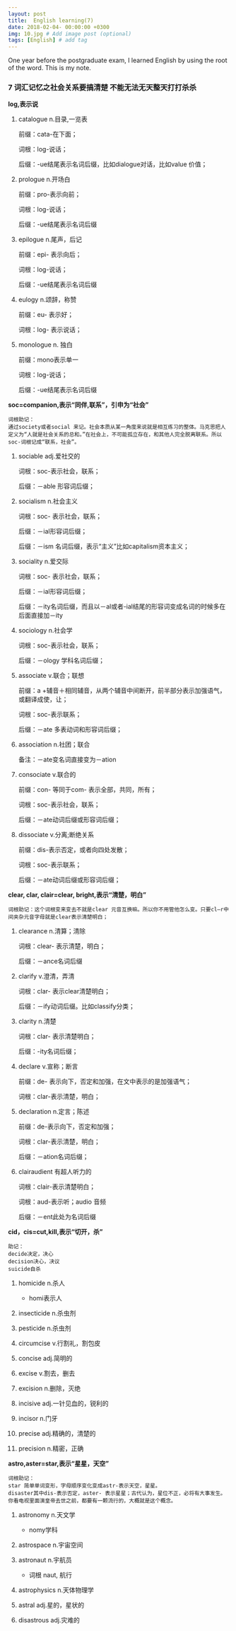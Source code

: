 ```yaml
---
layout: post
title:  English learning(7)
date: 2018-02-04- 00:00:00 +0300
img: 10.jpg # Add image post (optional)
tags: [English] # add tag
---
```


One year before the postgraduate exam, I learned English by using the root of the word. This is my note.


###	7 词汇记忆之社会关系要搞清楚 不能无法无天整天打打杀杀

**log,表示说**

1. catalogue n.目录,一览表

	前缀：cata-在下面；

	词根：log-说话；

	后缀：-ue结尾表示名词后缀，比如dialogue对话，比如value 价值；

2. prologue n.开场白

	前缀：pro-表示向前；

	词根：log-说话；

	后缀：-ue结尾表示名词后缀

3. epilogue n.尾声，后记

	前缀：epi- 表示向后；

	词根：log-说话；

	后缀：-ue结尾表示名词后缀

4. eulogy n.颂辞，称赞

	前缀：eu- 表示好；

	词根：log- 表示说话；

5. monologue n. 独白

	前缀：mono表示单一

	词根：log-说话；

	后缀：-ue结尾表示名词后缀

**soc=companion,表示“同伴,联系”，引申为“社会”**

	词根助记：
    通过society或者social 来记。社会本质从某一角度来说就是相互练习的整体。马克思把人定义为“人就是社会关系的总和。”在社会上，不可能孤立存在，和其他人完全脱离联系。所以soc-词根记成“联系，社会”。

1. sociable adj.爱社交的

	词根：soc-表示社会，联系；

	后缀：－able 形容词后缀；

2. socialism n.社会主义

	词根：soc- 表示社会，联系；

	后缀：－ial形容词后缀；

	后缀：－ism 名词后缀，表示“主义”比如capitalism资本主义；

3. sociality n.爱交际

	词根：soc- 表示社会，联系；

	后缀：－ial形容词后缀；

	后缀：－ity名词后缀，而且以－al或者-ial结尾的形容词变成名词的时候多在后面直接加－ity

4. sociology n.社会学

	词根：soc-表示社会，联系；

	后缀：－ology 学科名词后缀；

5. associate v.联合；联想

	前缀：a +辅音＋相同辅音，从两个辅音中间断开，前半部分表示加强语气，或翻译成使，让；

	词根：soc-表示联系；

	后缀：－ate 多表动词和形容词后缀；

6. association n.社团；联合

	备注：－ate变名词直接变为－ation

7. consociate v.联合的

	前缀：con- 等同于com- 表示全部，共同，所有；

	词根：soc-表示社会，联系；

 	后缀：－ate动词后缀或形容词后缀；

8. dissociate v.分离;断绝关系

	前缀：dis-表示否定，或者向四处发散；

	词根：soc-表示联系；

	后缀：－ate动词后缀或形容词后缀；

**clear, clar, clair=clear, bright,表示“清楚，明白”**

	词根助记：这个词根变来变去不就是clear 元音互换嘛。所以你不用管他怎么变。只要cl—r中间夹杂元音字母就是clear表示清楚明白；

1. clearance n.清算；清除

	词根：clear- 表示清楚，明白；

	后缀：－ance名词后缀

2. clarify v.澄清，弄清

	词根：clar- 表示clear清楚明白；

	后缀：－ify动词后缀。比如classify分类；

3. clarity n.清楚

	词根：clar- 表示清楚明白；

	后缀：-ity名词后缀；

4. declare v.宣称；断言

	前缀：de- 表示向下，否定和加强，在文中表示的是加强语气；

	词根：clar-表示清楚，明白；

5. declaration n.定言；陈述

	前缀：de-表示向下，否定和加强；

	词根：clar-表示清楚，明白；

	后缀：－ation名词后缀；

6. clairaudient 有超人听力的

	词根：clair-表示清楚明白；

	词根：aud-表示听；audio 音频

	后缀：－ent此处为名词后缀

**cid，cis=cut,kill,表示“切开，杀”**

    助记：
    decide决定，决心
    decision决心，决议
    suicide自杀

1. homicide n.杀人

	- homi表示人

2. insecticide n.杀虫剂

3. pesticide n.杀虫剂

4. circumcise v.行割礼，割包皮

5. concise adj.简明的

6. excise v.割去，删去

7. excision n.删除，灭绝

8. incisive adj.一针见血的，锐利的

9. incisor n.门牙

10. precise adj.精确的，清楚的

11. precision n.精密，正确

**astro,aster=star,表示“星星，天空”**

	词根助记：
    star 简单单词变形，字母顺序变化变成astr-表示天空，星星。
    disaster其中dis-表示否定，aster- 表示星星；古代认为，星位不正，必将有大事发生。你看电视里面演皇帝去世之前，都要有一颗流行的，大概就是这个概念。


1. astronomy n.天文学

	- nomy学科

2. astrospace n.宇宙空间

3. astronaut n.宇航员

	- 词根 naut, 航行

4. astrophysics n.天体物理学

5. astral adj.星的，星状的

6. disastrous adj.灾难的







